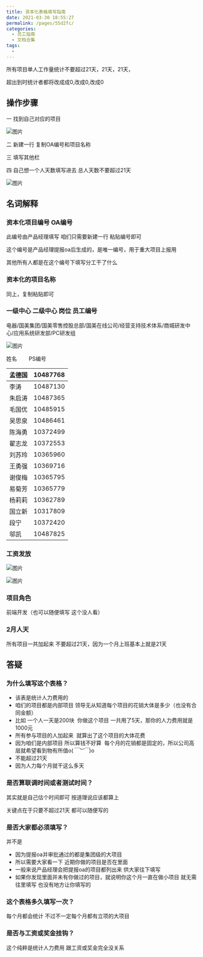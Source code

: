```yaml
---
title: 资本化表格填写指南
date: 2021-03-30 18:55:27
permalink: /pages/55d2fc/
categories:
  - 员工指南
  - 文档合集
tags:
  - 
---
```

所有项目单人工作量统计不要超过21天，21天，21天，

超出到时统计者都将改成成0,改成0,改成0


## 操作步骤

一 找到自己对应的项目

![图片](https://uploader.shimo.im/f/DczYTn5kOy3qQ8fP.png!thumbnail?fileGuid=cQdYttJyXJWxV3HH)

二 新建一行 复制OA编号和项目名称

三 填写其他栏

四  自己想一个人天数填写进去 总人天数不要超过21天

![图片](https://uploader.shimo.im/f/wA2ISnzNikwbFcOJ.png!thumbnail?fileGuid=cQdYttJyXJWxV3HH)

## 名词解释

### 资本化项目编号 OA编号

此编号由产品经理填写 咱们只需要新建一行 粘贴编号即可

这个编号是产品经理提报oa后生成的，是唯一编号，用于重大项目上报用

其他所有人都是在这个编号下填写分工干了什么

### 资本化的项目名称

同上，复制粘贴即可

### 一级中心  二级中心 岗位  员工编号

电器/国美集团/国美零售控股总部/国美在线公司/经营支持技术体系/商城研发中心/应用系统研发部/PC研发组

![图片](https://uploader.shimo.im/f/ghcaLgpWkI8XyhJU.png!thumbnail?fileGuid=cQdYttJyXJWxV3HH)

姓名        PS编号



|孟德国|10487768|
|:----|:----|
|李涛|10487130|
|朱启涛|10487365|
|毛国优|10485915|
|吴思泉|10486461|
|陈海勇|10372499|
|翟志龙|10372553|
|刘苏玲|10365960|
|王勇强|10369716|
|谢俊梅|10365795|
|易菊芳|10365779|
|杨莉莉|10362789|
|国立新|10317809|
|段宁|10372420|
|邬凯|10487825|




### 工资发放

![图片](https://uploader.shimo.im/f/pUfwczWMir8qVhgr.png!thumbnail?fileGuid=cQdYttJyXJWxV3HH)

![图片](https://uploader.shimo.im/f/RDlWlPHFK33mFOAO.png!thumbnail?fileGuid=cQdYttJyXJWxV3HH)

### 项目角色

前端开发（也可以随便填写 这个没人看）

### 2月人天

所有项目一共加起来 不要超过21天，因为一个月上班基本上就是21天

## 答疑

### 为什么填写这个表格？

* 该表是统计人力费用的
* 咱们的项目都是内部项目 领导无从知道每个项目的花销大体是多少（也没有合同金额）
* 比如 一个人一天是200块  你做这个项目 一共用了5天，那你的人力费用就是1000元
* 所有参与项目的人加起来  就算出了这个项目的大体花费
* 因为咱们是内部项目 所以算钱不好算  每个月的花销都是固定的，所以公司高层就希望看到物有所值o(*￣︶￣*)o
* 不能超过21天
* 因为人力每个月就干这么多天
### 是否算联调时间或者测试时间？

其实就是自己估个时间即可  按道理说应该都算上

关键点在于只要不超过21天 都可以随便写的

### 是否大家都必须填写？

并不是

* 因为提报oa并审批通过的都是集团级的大项目
* 所以需要大家看一下 近期你做的项目是否在里面
* 一般来说产品经理会把提报oa的项目都列出来 供大家往下填写
* 如果你发现里面并未有你做过的项目，就说明你这个月一直在做小项目 就无需往里填写 也没有地方让你填写的
### 这个表格多久填写一次？

每个月都会统计 不过不一定每个月都有立项的大项目

### 是否与工资或奖金挂钩？

这个纯粹是统计人力费用 跟工资或奖金完全没关系

